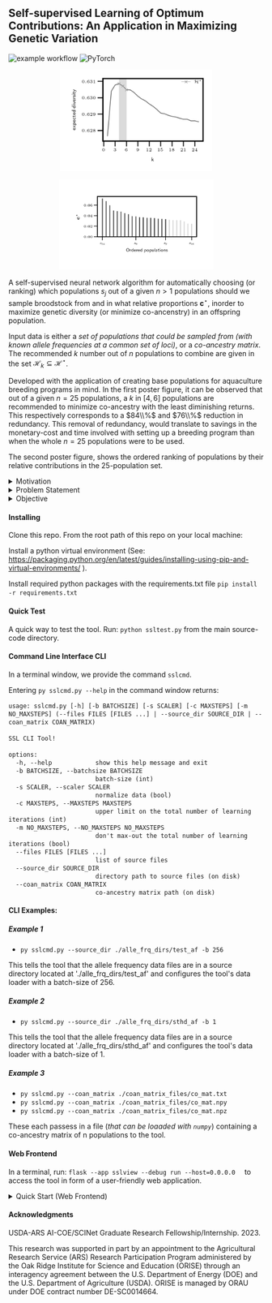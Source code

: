     
## Self-supervised Learning of Optimum Contributions: An Application in Maximizing Genetic Variation
![example workflow](https://github.com/delomast/maxFounderDiversity/actions/workflows/ci.yml/badge.svg?event=push)
![PyTorch](https://img.shields.io/badge/PyTorch-%23EE4C2C.svg?style=flat&logo=PyTorch&logoColor=red&labelColor=white)

<p align="center">
<picture>
  <source style="mix-blend-mode: luminosity;" media="(prefers-color-scheme: dark)" srcset="static/svdirs/dev-session/alle_frq_dirs/sthd_af/coan_plot.png" width="300">
  <source style="mix-blend-mode: luminosity;" media="(prefers-color-scheme: light)" srcset="static/svdirs/dev-session/alle_frq_dirs/sthd_af/coan_plot.png" width="300">
  <img style="mix-blend-mode: luminosity; width=100;" src="static/svdirs/dev-session/alle_frq_dirs/sthd_af/coan_plot.png" width="300">
</picture>
</p>
<p align="center">
<picture>
  <source style="mix-blend-mode: luminosity;" media="(prefers-color-scheme: dark)" srcset="static/svdirs/dev-session/alle_frq_dirs/sthd_af/relctrbs_sslplot.png" width="305">
  <source style="mix-blend-mode: luminosity;" media="(prefers-color-scheme: light)" srcset="static/svdirs/dev-session/alle_frq_dirs/sthd_af/relctrbs_sslplot.png" width="305">
  <img style="mix-blend-mode: luminosity" src="static/svdirs/dev-session/alle_frq_dirs/sthd_af/relctrbs_sslplot.png" width="305">
</picture>
</p>

A self-supervised neural network algorithm for automatically choosing (or ranking) which populations $s_j$ out of a given $n>1$ populations should we sample broodstock from and in what relative proportions $\mathbf{c}^\star$, inorder to maximize genetic diversity (or minimize co-ancenstry) in an offspring population. 

Input data is either a *set of populations that could be sampled from (with known allele frequencies at a common set of loci)*, or a *co-ancestry matrix*. The recommended $k$ number out of $n$ populations to combine are given in the set $\mathcal{H}_k\subseteq\mathcal{H}^\star$.

Developed with the application of creating base populations for aquaculture breeding programs in mind. In the first poster figure, it can be observed that out of a given $n=25$ populations, a $k$ in $[4,6]$ populations are recommended to minimize co-ancestry with the least diminishing returns. This respectively corresponds to a $84\\%$ and $76\\%$ reduction in redundancy. This removal of redundancy, would translate to savings in the monetary-cost and time involved with setting up a breeding program than when the whole $n=25$ populations were to be used. 

The second poster figure, shows the ordered ranking of populations by their relative contributions in the $25$-population set.



<details>
<summary>Motivation</summary>
Diversity of traits in living organisms is controlled by inherited genes. 
Therefore, the success of selective breeding tasks using genetic data predominant in the agricultural sciences is highly correlated with the degree of genetic variants present in the founding populations used for that breeding program. Today, genetic data can be digitally synthesized broadening the genetic variation range that can be obtained for founding a breeding program. A large number of populations, say $n \ge 50$ can now be surveyed as possible candidates that could be in the founder set.


Given a number of populations, $n$, we typically want to select $k\le n$ founding populations for a breeding program in a way that will maximize the genetic variation (or minimize the co-ancestry) of their offspring. For each $1 \le i\le n$ population, available information is a genomic dataset of allele frequencies for $l$ loci. 

</details>

<details>
  <summary>Problem Statement</summary>

  It is usually assumed that all available $n$ populations can be combined and sampled for use in the breeding program, that is, we choose $k=n$ populations. This plan was sensible about two decades ago when genotyping was expensive. In contrast, in recent times, large-scale genotyping data is cheaper to obtain.  However, choosing broodstock from all of the populations is likely redundant (diminishing returns).

  For optimum cost-effective planning, we would like to evaluate each possible $k$ founding set, where $1\le k\le n$, and pick a $k$ combination at which a further increase in $k$, starts to add little to the average genetic diversity in the group. For example, given a dataset of $n=20$ populations, we may find that choosing between $k=5$ to $k=8$ populations is sufficient to create a successful breeding program.

</details>

<details>
  <summary>Objective</summary>
  Here we present a self-supervised learning algorithm for efficiently solving large-scale problems of this nature. 
  
  Our tool assists with making the decision of which $k$ combination of the $n$ populations to choose and the relative proportion (or number) of broodstock from each? 
  
  Given known allele frequencies for $l$ loci in $n$ available populations. The goal of our learning algorithm is to both select a subset $k \le n$ populations and determine the relative proportion of individuals to select from each selected population in a way that maximizes the genetic variation of the given population-set, with the least diminishing return.
</details>

#### Installing
Clone this repo. From the root path of this repo on your local machine:

Install a python virtual environment (See: <a>https://packaging.python.org/en/latest/guides/installing-using-pip-and-virtual-environments/ </a>).

Install required python packages with the requirements.txt file `pip install -r requirements.txt`

#### Quick Test
A quick way to test the tool. Run: `python ssltest.py` from the main source-code directory.

#### Command Line Interface CLI
In a terminal window, we provide the command ``sslcmd``. 

Entering ``py sslcmd.py --help`` in the command window returns:

```
usage: sslcmd.py [-h] [-b BATCHSIZE] [-s SCALER] [-c MAXSTEPS] [-m NO_MAXSTEPS] (--files FILES [FILES ...] | --source_dir SOURCE_DIR | --coan_matrix COAN_MATRIX)

SSL CLI Tool!

options:
  -h, --help            show this help message and exit
  -b BATCHSIZE, --batchsize BATCHSIZE
                        batch-size (int)
  -s SCALER, --scaler SCALER
                        normalize data (bool)
  -c MAXSTEPS, --MAXSTEPS MAXSTEPS
                        upper limit on the total number of learning iterations (int)
  -m NO_MAXSTEPS, --NO_MAXSTEPS NO_MAXSTEPS
                        don't max-out the total number of learning iterations (bool)
  --files FILES [FILES ...]
                        list of source files
  --source_dir SOURCE_DIR
                        directory path to source files (on disk)
  --coan_matrix COAN_MATRIX
                        co-ancestry matrix path (on disk)
```
#### CLI Examples:

##### Example 1
- ``py sslcmd.py --source_dir ./alle_frq_dirs/test_af -b 256``

This tells the tool that the allele frequency data files are in a source directory located at './alle_frq_dirs/test_af' and configures the tool's data loader with a batch-size of 256.

##### Example 2
- ``py sslcmd.py --source_dir ./alle_frq_dirs/sthd_af -b 1``

This tells the tool that the allele frequency data files are in a source directory located at './alle_frq_dirs/sthd_af' and configures the tool's data loader with a batch-size of 1.

##### Example 3
- ``py sslcmd.py --coan_matrix ./coan_matrix_files/co_mat.txt``
- ``py sslcmd.py --coan_matrix ./coan_matrix_files/co_mat.npy``
- ``py sslcmd.py --coan_matrix ./coan_matrix_files/co_mat.npz``

These each passess in a file (*that can be loaaded with `numpy`*) containing a co-ancestry matrix of n populations to the tool.

#### Web Frontend
In a terminal, run: 
`
flask --app sslview --debug run --host=0.0.0.0  
`
to access the tool in form of a user-friendly web application.
<details>
  <summary> Quick Start (Web Frontend) </summary>
  <div>
      To start learning. Choose a configuration. Upload your genetic dataset of $n$ populations with allele frequencies. Header of dataset should be of the common form below: <br><br>
    <table>
      <thead>
        <tr>
          <th>CHROM</th>
          <th>POS</th>
          <th>N_ALLELES</th>
          <th>N_CHR</th>
          <th>{ALLELE:FREQ}</th>
        </tr>
      </thead>
    </table>
    where <strong>CHROM</strong> is a chromosome name, <strong>POS</strong> is a position (loci) in that chromosome, <strong>N_ALLELES</strong> is the number of alleles, <strong>N_CHR</strong> is related to the sample size that was used to calculate the allele frequencies, <strong>{ALLELE:FREQ}</strong> is the dictionary of alleles and their frequencies. 
    
Each line of the $n$ input files should have the same chromosome name and position for all populations. We adopt this particular format of input file, since it can be easily generated from common genotype file formats with existing, widely used software.
  
</div>
</details>

#### Acknowledgments
USDA-ARS AI-COE/SCINet Graduate Research Fellowship/Internship. 2023.

This research was supported in part by an appointment to the Agricultural Research Service (ARS) Research Participation
Program administered by the Oak Ridge Institute for Science and Education (ORISE) through an interagency agreement between
the U.S. Department of Energy (DOE) and the U.S. Department of Agriculture (USDA). ORISE is managed by ORAU under DOE
contract number DE-SC0014664.










